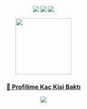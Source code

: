 
<p align="center">
  <a href="https://discord.com/users/644639431818739728"><img src="https://img.shields.io/badge/MODLOFF%20-7289DA.svg?&style=for-the-badge&logo=discord&logoColor=aqua"></a>
  <a href="https://github.com/modloff"><img src="https://img.shields.io/badge/MODLOFF%20-1d202b.svg?&style=for-the-badge&logo=github&logoColor=aqua"></a>
 <a href="https://instagram.com/modloff.hub" target"blank_"><img src="https://img.shields.io/badge/MODLOFF%20-DC3175.svg?&style=for-the-badge&logo=instagram&logoColor=aqua">
</p>

<div align = "center">
<img src = "https://github-readme-stats.vercel.app/api?username=modloff&show_icons=true&theme=tokyonight" width = "% 100" height = "150px" />
</div>

<div align=center>
  <h3><b>📍 Profilime Kaç Kişi Baktı</b></h3>
</div>
    
<!-- retro visitor counter -->  
<p align="center" >   
  <img src="https://profile-counter.glitch.me/MODLOFF/count.svg" />  
</p>
